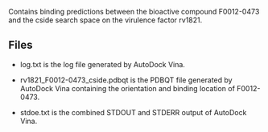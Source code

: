 Contains binding predictions between the bioactive compound F0012-0473 and the cside search space on the virulence factor rv1821.

## Files

- log.txt is the log file generated by AutoDock Vina.

- rv1821_F0012-0473_cside.pdbqt is the PDBQT file generated by AutoDock Vina containing the orientation and binding location of F0012-0473.

- stdoe.txt is the combined STDOUT and STDERR output of AutoDock Vina.

